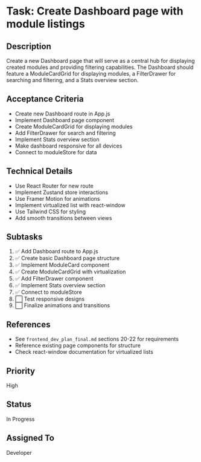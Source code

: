 # Task: Create Dashboard page with module listings

## Description
Create a new Dashboard page that will serve as a central hub for displaying created modules and providing filtering capabilities. The Dashboard should feature a ModuleCardGrid for displaying modules, a FilterDrawer for searching and filtering, and a Stats overview section.

## Acceptance Criteria
- Create new Dashboard route in App.js
- Implement Dashboard page component
- Create ModuleCardGrid for displaying modules
- Add FilterDrawer for search and filtering
- Implement Stats overview section
- Make dashboard responsive for all devices
- Connect to moduleStore for data

## Technical Details
- Use React Router for new route
- Implement Zustand store interactions
- Use Framer Motion for animations
- Implement virtualized list with react-window
- Use Tailwind CSS for styling
- Add smooth transitions between views

## Subtasks
1. ✅ Add Dashboard route to App.js
2. ✅ Create basic Dashboard page structure
3. ✅ Implement ModuleCard component
4. ✅ Create ModuleCardGrid with virtualization
5. ✅ Add FilterDrawer component
6. ✅ Implement Stats overview section
7. ✅ Connect to moduleStore
8. ⬜ Test responsive designs
9. ⬜ Finalize animations and transitions

## References
- See `frontend_dev_plan_final.md` sections 20-22 for requirements
- Reference existing page components for structure
- Check react-window documentation for virtualized lists

## Priority
High

## Status
In Progress

## Assigned To
Developer 